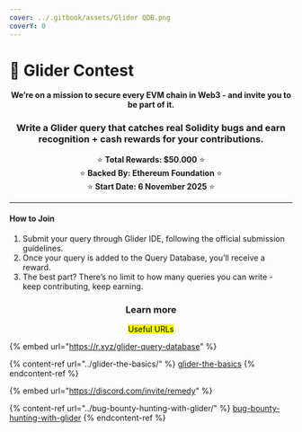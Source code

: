 ```yaml
---
cover: ../.gitbook/assets/Glider QDB.png
coverY: 0
---
```


# 💫 Glider Contest

<p align="center"><strong>We’re on a mission to secure every EVM chain in Web3 - and invite you to be part of it.</strong></p>

<h3 align="center">Write a Glider query that catches real Solidity bugs and earn recognition + cash rewards for your contributions.</h3>

<p align="center"><span data-gb-custom-inline data-tag="emoji" data-code="2b50">⭐</span> <strong>Total Rewards: $50.000</strong> <span data-gb-custom-inline data-tag="emoji" data-code="2b50">⭐</span><br><span data-gb-custom-inline data-tag="emoji" data-code="2b50">⭐</span> <strong>Backed By: Ethereum Foundation</strong> <span data-gb-custom-inline data-tag="emoji" data-code="2b50">⭐</span><br><span data-gb-custom-inline data-tag="emoji" data-code="2b50">⭐</span> <strong>Start Date: 6 November 2025</strong> <span data-gb-custom-inline data-tag="emoji" data-code="2b50">⭐</span></p>

***

#### How to Join

1. Submit your query through Glider IDE, following the official submission guidelines.
2. Once your query is added to the Query Database, you’ll receive a reward.
3. The best part? There’s no limit to how many queries you can write - keep contributing, keep earning.

<h3 align="center">Learn more</h3>

<p align="center"><mark style="color:$info;">Useful URLs</mark></p>

{% embed url="https://r.xyz/glider-query-database" %}

{% content-ref url="../glider-the-basics/" %}
[glider-the-basics](../glider-the-basics/)
{% endcontent-ref %}

{% embed url="https://discord.com/invite/remedy" %}

{% content-ref url="../bug-bounty-hunting-with-glider/" %}
[bug-bounty-hunting-with-glider](../bug-bounty-hunting-with-glider/)
{% endcontent-ref %}

